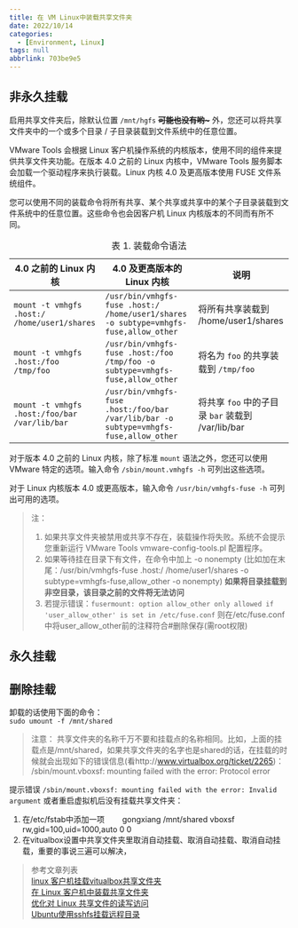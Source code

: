 ```yaml
---
title: 在 VM Linux中装载共享文件夹
date: 2022/10/14
categories:
  - [Environment, Linux]
tags: null
abbrlink: 703be9e5
---
```



## 非永久挂载

启用共享文件夹后，除默认位置 `/mnt/hgfs` ~~**可能也没有哟~**~~ 外，您还可以将共享文件夹中的一个或多个目录 / 子目录装载到文件系统中的任意位置。

VMware Tools 会根据 Linux 客户机操作系统的内核版本，使用不同的组件来提供共享文件夹功能。在版本 4.0 之前的 Linux 内核中，VMware Tools 服务脚本会加载一个驱动程序来执行装载。Linux 内核 4.0 及更高版本使用 FUSE 文件系统组件。

您可以使用不同的装载命令将所有共享、某个共享或共享中的某个子目录装载到文件系统中的任意位置。这些命令也会因客户机 Linux 内核版本的不同而有所不同。

<table><caption>表 1. 装载命令语法 </caption><colgroup><col> <col> <col> </colgroup><thead><tr><th>4.0 之前的 Linux 内核</th><th>4.0 及更高版本的 Linux 内核</th><th>说明</th></tr></thead><tbody><tr><td headers="GUID-AB5C80FE-9B8A-4899-8186-3DB8201B1758__ROW_49E8A75B20BB45AF9FDE0F0CF906E1C5__entry__1 "><code>mount -t vmhgfs .host:/ /home/user1/shares</code></td><td headers="GUID-AB5C80FE-9B8A-4899-8186-3DB8201B1758__ROW_49E8A75B20BB45AF9FDE0F0CF906E1C5__entry__2 "><code>/usr/bin/vmhgfs-fuse .host:/ /home/user1/shares -o subtype=vmhgfs-fuse,allow_other</code></td><td headers="GUID-AB5C80FE-9B8A-4899-8186-3DB8201B1758__ROW_49E8A75B20BB45AF9FDE0F0CF906E1C5__entry__3 ">将所有共享装载到 /home/user1/shares</td></tr><tr><td headers="GUID-AB5C80FE-9B8A-4899-8186-3DB8201B1758__ROW_49E8A75B20BB45AF9FDE0F0CF906E1C5__entry__1 "><code>mount -t vmhgfs .host:/foo /tmp/foo</code></td><td headers="GUID-AB5C80FE-9B8A-4899-8186-3DB8201B1758__ROW_49E8A75B20BB45AF9FDE0F0CF906E1C5__entry__2 "><code>/usr/bin/vmhgfs-fuse .host:/foo /tmp/foo -o subtype=vmhgfs-fuse,allow_other</code></td><td headers="GUID-AB5C80FE-9B8A-4899-8186-3DB8201B1758__ROW_49E8A75B20BB45AF9FDE0F0CF906E1C5__entry__3 ">将名为 <code>foo</code> 的共享装载到 <code>/tmp/foo</code></td></tr><tr><td headers="GUID-AB5C80FE-9B8A-4899-8186-3DB8201B1758__ROW_49E8A75B20BB45AF9FDE0F0CF906E1C5__entry__1 "><code>mount -t vmhgfs .host:/foo/bar /var/lib/bar</code></td><td headers="GUID-AB5C80FE-9B8A-4899-8186-3DB8201B1758__ROW_49E8A75B20BB45AF9FDE0F0CF906E1C5__entry__2 "><code>/usr/bin/vmhgfs-fuse .host:/foo/bar /var/lib/bar -o subtype=vmhgfs-fuse,allow_other</code></td><td headers="GUID-AB5C80FE-9B8A-4899-8186-3DB8201B1758__ROW_49E8A75B20BB45AF9FDE0F0CF906E1C5__entry__3 ">将共享 <code>foo</code> 中的子目录 <code>bar</code> 装载到 /var/lib/bar</td></tr></tbody></table>

对于版本 4.0 之前的 Linux 内核，除了标准 `mount` 语法之外，您还可以使用 VMware 特定的选项。输入命令 `/sbin/mount.vmhgfs -h` 可列出这些选项。

对于 Linux 内核版本 4.0 或更高版本，输入命令 `/usr/bin/vmhgfs-fuse -h` 可列出可用的选项。

>注： 
>1. 如果共享文件夹被禁用或共享不存在，装载操作将失败。系统不会提示您重新运行 VMware Tools vmware-config-tools.pl 配置程序。  
>2. 如果等待挂在目录下有文件，在命令中加上  -o nonempty (比如加在末尾：/usr/bin/vmhgfs-fuse .host:/ /home/user1/shares -o subtype=vmhgfs-fuse,allow_other  -o nonempty) **如果将目录挂载到非空目录，该目录之前的文件将无法访问**  
>3.   若提示错误：`fusermount: option allow_other only allowed if 'user_allow_other' is set in /etc/fuse.conf` 则在/etc/fuse.conf中将user_allow_other前的注释符合#删除保存(需root权限)

## 永久挂载





## 删除挂载

卸载的话使用下面的命令：  
`sudo umount -f /mnt/shared`

>注意：
共享文件夹的名称千万不要和挂载点的名称相同。比如，上面的挂载点是/mnt/shared，如果共享文件夹的名字也是shared的话，在挂载的时候就会出现如下的错误信息(看http://www.virtualbox.org/ticket/2265)：
/sbin/mount.vboxsf: mounting failed with the error: Protocol error

 

提示错误 `/sbin/mount.vboxsf: mounting failed with the error: Invalid argument` 
或者重启虚拟机后没有挂载共享文件夹：  

1. 在/etc/fstab中添加一项
　　gongxiang /mnt/shared vboxsf rw,gid=100,uid=1000,auto 0 0  
2. 在vitualbox设置中共享文件夹里取消自动挂载、取消自动挂载、取消自动挂载，重要的事说三遍可以解决，  





>参考文章列表  
>[linux 客户机挂载vitualbox共享文件夹](https://www.cnblogs.com/zzyyxxjc/p/7110147.html)  
>[在 Linux 客户机中装载共享文件夹](https://docs.vmware.com/cn/VMware-Workstation-Player-for-Linux/16.0/com.vmware.player.linux.using.doc/GUID-AB5C80FE-9B8A-4899-8186-3DB8201B1758.html)  
>[优化对 Linux 共享文件的读写访问](https://docs.vmware.com/cn/VMware-Workstation-Pro/16.0/com.vmware.ws.using.doc/GUID-53B75A8F-7BE7-4E85-85F6-41307428EF08.html)  
>[Ubuntu使用sshfs挂载远程目录](https://bbs.huaweicloud.com/blogs/160748)